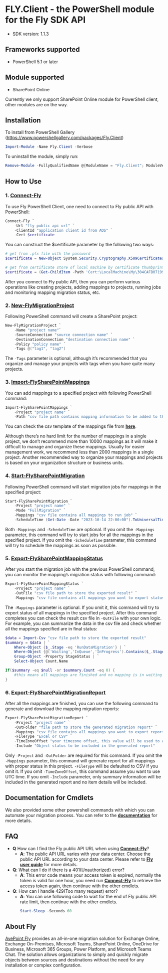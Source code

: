# FLY.Client - the PowerShell module for the Fly SDK API

- SDK version: 1.1.3

<a name="frameworks-supported"></a>
## Frameworks supported
- PowerShell 5.1 or later

<a name="module-supported"></a>
## Module supported
- SharePoint Online

Currently we only support SharePoint Online module for PowerShell client, other modules are on the way.

<a name="installation"></a>
## Installation

To install from PowerShell Gallery (https://www.powershellgallery.com/packages/Fly.Client)
```powershell
Import-Module -Name Fly.Client -Verbose
```

To uninstall the module, simply run:
```powershell
Remove-Module -FullyQualifiedName @{ModuleName = "Fly.Client"; ModuleVersion = "1.1.3"}
```

<a name="how-to-use"></a>
## How to Use
### 1. [**Connect-Fly**](docs/FlyConnectApi.md#connect-fly)
To use Fly PowerShell Client, one need to connect to Fly public API with PowerShell:
```powershell
Connect-Fly `
    -Url "fly public api url" `
    -ClientId "application client id from AOS" `
    -Cert $certificate
```
You can construct the $certificate parameter by the following two ways:
```powershell
# get from .pfx file with the password
$certificate = New-Object System.Security.Cryptography.X509Certificates.X509Certificate2 "path_to_pfx_file", "password"

# get from certificate store of local machine by certificate thumbprint, you need install the certificate to local machine in advance and replace the certificate thumbprint to yours
$certificate = (Get-ChildItem -Path 'Cert:\LocalMachine\My\304CAFB0719971D7F180DE983F649DFAC85D47D3' -Recurse)[0]
```
After you connect to Fly public API, then you can perform various operations like creating projects, adding mappings to projects, running jobs and monitoring mapping migration status, etc.

### 2. [**New-FlyMigrationProject**](docs/FlyProjectApi.md#new-flymigrationproject)
Following PowerShell command will create a SharePoint project:
```powershell
New-FlyMigrationProject `
    -Name "project name"`
    -SourceConnection "source connection name" `
    -DestinationConnection "destination connection name" `
    -Policy "policy name" `
    -Tags @("tag1", "tag2")
```
The ```-Tags``` parameter is optional, although it’s recommended that you organize and manage your projects with tags when you have quite many projects.

### 3. [**Import-FlySharePointMappings**](docs/FlySharePointApi.md#import-flysharepointmappings)
You can add mappings to a specified project with following PowerShell command:
```powershell
Import-FlySharePointMappings `
    -Project "project name" `
    -Path "csv file path contains mapping information to be added to the project"
```
You can check the csv template of the mappings file from [**here**](templates/Fly_SharePoint_Online_Import_Mapping_Template.csv).

Although there’s no hard limit for the number of mappings in a single project, we don’t recommend more than 10000 mappings as it will make it difficult to manage and organize these mappings.
Usually for easier management work, we recommend less than 2000 mappings in a single project. Another recommended way to organize your mappings and projects is based on your organization structure or business units.

### 4. [**Start-FlySharePointMigration**](docs/FlySharePointApi.md#start-flysharepointmigration)
Following PowerShell command will start migration jobs for mappings in the specified project:
```powershell
Start-FlySharePointMigration `
    -Project "project name" `
    -Mode "FullMigration" `
    -Mappings "csv file contains all mappings to run job" `
    -ScheduleTime (Get-Date -Date "2023-10-14 22:00:00").ToUniversalTime()
```
Both ```-Mappings``` and ```-ScheduleTime``` are optional. If you omit the ```-Mappings``` parameter, this command will try to start jobs for all the mappings in the specified project. If you omit the ```-ScheduleTime``` parameter, this command will try to schedule the mappings as soon as possible.

### 5. [**Export-FlySharePointMappingStatus**](docs/FlySharePointApi.md#export-flysharepointmappingstatus)
After you start the migration job with the previous PowerShell command, you can monitor the mapping’s migration status with following command:
```powershell
Export-FlySharePointMappingStatus `
    -Project "project name" `
    -OutFile "csv file path to store the exported result" `
    -Mappings "csv file contains all mappings you want to export status"
```
The ```-Mappings``` parameter is optional. If you omit it, this command will try to export status of all mappings in the specified project.  After this command completes you can check the result csv file in ```-OutFile``` with your own logic. 
For example, you can summarize the data in the csv file and check whether all the mappings specified are in final status:
```powershell
$data = Import-Csv "csv file path to store the exported result"
$summary = $data | `
    Where-Object {$_.Stage -eq 'RunDataMigration'} | `
    Where-Object {@('Waiting','InQueue','InProgress').Contains($_.StageStatus)} | `
    Group-Object -Property StageStatus | `
    Select-Object Count,Name

If($summary -eq $null -or $summary.Count -eq 0) {
    #this means all mappings are finished and no mapping is in waiting or running status
}
```

### 6. [**Export-FlySharePointMigrationReport**](docs/FlySharePointApi.md#export-flysharepointmigrationreport)
After all the mappings are finished, you can use the following command to generate and download the mapping migration reports:
```powershell
Export-FlySharePointMigrationReport `
    -Project "project name" `
    -OutFolder "file path to store the generated migration report" `
    -Mappings "csv file contains all mappings you want to export report of" `
    -FileType "Excel or CSV" `
    -TimeZoneOffset "your timezone offset, this value will be used to adjust time values in the report" `
    -Include "Object status to be included in the generated report"
```
Only ```-Project``` and ```-OutFolder``` are required for this command.
If you omit the ```-Mappings``` parameter, this command will generate report for all mappings with proper status in this project.
```-FileType``` will be defaulted to CSV if you omit it.
If you omit ```-TimeZoneOffset```, this command assume you want to use UTC time.
If you omit ```-Include``` parameter, only summary information will be included in the generated report and no item details will be included.

## Documentation for Cmdlets

We also provided some other powershell commands with which you can automate your migration process. You can refer to the [**documentation**](docs/FlyApi.md) for more details.

## FAQ

- **Q** How can I find the Fly public API URL when using [**Connect-Fly**](docs/FlyConnectApi.md#connect-fly)?
  - **A**: The public API URL varies with your data center. Choose the public API URL according to your data center. Please refer to [**Fly user guide**](https://cdn.avepoint.com/assets/webhelp/fly/index.htm#!Documents/usepowershellsdk.htm) for more details.
- **Q**: What can I do if there is a 401(Unauthorized) error?
  - **A**: This error code means your access token is expired, normally the token is valid for one hour, you need run [**Connect-Fly**](docs/FlyConnectApi.md#connect-fly) to retrieve the access token again, then continue with the other cmdlets.
- **Q**: How can I handle 429(Too many request) error?
  - **A**: You can use following code to wait for the end of Fly public API rate limit, then continue with the other cmdlets.
    ```powershell
    Start-Sleep -Seconds 60
    ```

## About Fly 

[AvePoint Fly](https://www.avepointonlineservices.com) provides an all-in-one migration solution for Exchange Online, Exchange On-Premises, Microsoft Teams, SharePoint Online, OneDrive for Business, Microsoft 365 Groups, Power Platform, and Microsoft Teams Chat. The solution allows organizations to simply and quickly migrate objects between sources and destinations without the need for any installation or complex configuration. 
